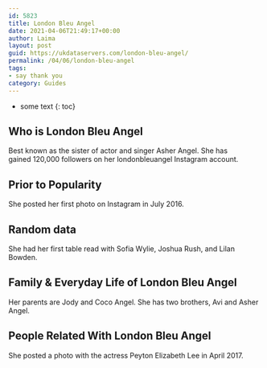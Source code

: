 ```yaml
---
id: 5823
title: London Bleu Angel
date: 2021-04-06T21:49:17+00:00
author: Laima
layout: post
guid: https://ukdataservers.com/london-bleu-angel/
permalink: /04/06/london-bleu-angel
tags:
- say thank you
category: Guides
---
```


* some text
{: toc}


## Who is London Bleu Angel
                  
                  
                  
Best known as the sister of actor and singer Asher Angel. She has gained 120,000 followers on her londonbleuangel Instagram account.  
                  
              
            
              
            
                
                
                
## Prior to Popularity
                  
                  
                  
She posted her first photo on Instagram in July 2016.
                  
              
            
              
            
                
                
                
## Random data
                  
                  
                  
She had her first table read with Sofia Wylie, Joshua Rush, and Lilan Bowden.
                  
              
            
              
            
                
                
                
## Family & Everyday Life of London Bleu Angel
                  
                  
                  
Her parents are Jody and Coco Angel. She has two brothers, Avi and Asher Angel.  
                  
              
            
              
            
                
                
                
## People Related With London Bleu Angel
                  
                  
                  
She posted a photo with the actress Peyton Elizabeth Lee in April 2017.
                  
              
            
              
            
                
              
            
              
              
            
            
              
            
          
          
          